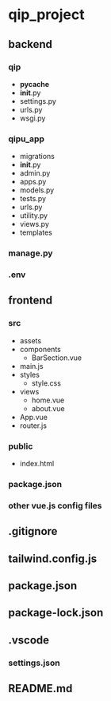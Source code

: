 # qip_project

## backend

### qip
- **pycache**
- **init**.py
- settings.py
- urls.py
- wsgi.py

### qipu_app
- migrations
- **init**.py
- admin.py
- apps.py
- models.py
- tests.py
- urls.py
- utility.py
- views.py
- templates

### manage.py

### .env

## frontend

### src
- assets
- components
	- BarSection.vue
- main.js
- styles
	- style.css
- views
	- home.vue
	- about.vue
- App.vue
- router.js

### public
- index.html

### package.json

### other vue.js config files

## .gitignore

## tailwind.config.js

## package.json

## package-lock.json

## .vscode

### settings.json

## README.md
